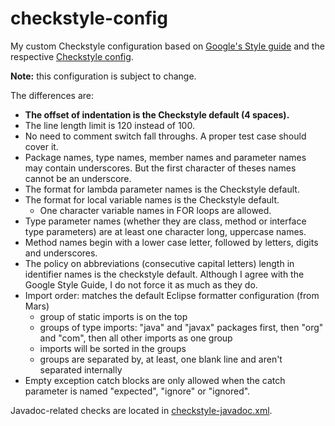 # checkstyle-config
My custom Checkstyle configuration based on [Google's Style guide](https://google.github.io/styleguide/javaguide.html) and
the respective [Checkstyle config](https://github.com/checkstyle/checkstyle/blob/master/src/main/resources/google_checks.xml).

**Note:** this configuration is subject to change.

The differences are:
- **The offset of indentation is the Checkstyle default (4 spaces).**
- The line length limit is 120 instead of 100.
- No need to comment switch fall throughs. A proper test case should cover it.
- Package names, type names, member names and parameter names may contain underscores. 
  But the first character of theses names cannot be an underscore.
- The format for lambda parameter names is the Checkstyle default.
- The format for local variable names is the Checkstyle default.
  * One character variable names in FOR loops are allowed.
- Type parameter names (whether they are class, method or interface type
  parameters) are at least one character long, uppercase names.
- Method names begin with a lower case letter, followed by letters, digits and
  underscores.
- The policy on abbreviations (consecutive capital letters) length in identifier
  names is the checkstyle default. Although I agree with the Google Style Guide, I do not force it as much as they do.
- Import order: matches the default Eclipse formatter configuration (from Mars)
  * group of static imports is on the top
  * groups of type imports: "java" and "javax" packages first, then "org" and "com",
    then all other imports as one group
  * imports will be sorted in the groups
  * groups are separated by, at least, one blank line and aren't separated internally
- Empty exception catch blocks are only allowed when the catch parameter is named
  "expected", "ignore" or "ignored".

Javadoc-related checks are located in [checkstyle-javadoc.xml](checkstyle-javadoc.xml).

